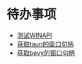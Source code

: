 # 待办事项

- [测试WINAPI](https://learn.microsoft.com/zh-cn/windows/win32/api/winuser/nf-winuser-setparent)
- [获取tauri的窗口句柄](https://docs.rs/raw-window-handle/0.5.2/raw_window_handle/struct.Win32WindowHandle.html)
- [获取bevy的窗口句柄](https://docs.rs/bevy/latest/bevy/window/struct.RawHandleWrapper.html)
